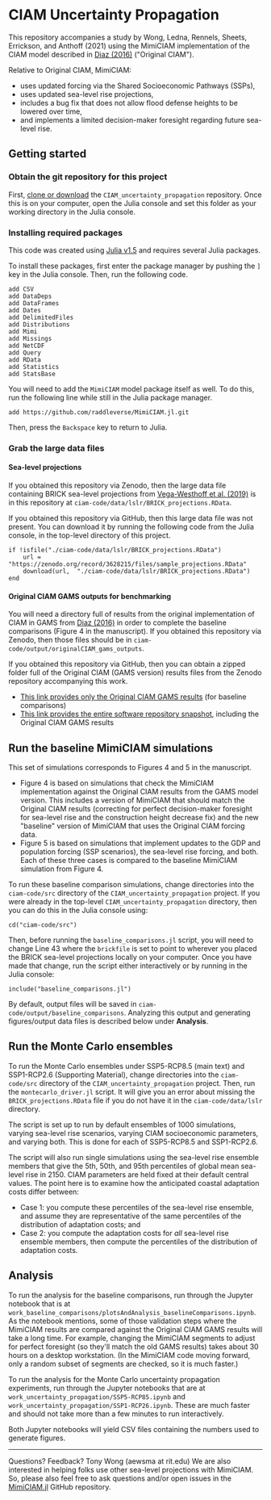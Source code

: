 # CIAM Uncertainty Propagation

This repository accompanies a study by Wong, Ledna, Rennels, Sheets, Errickson, and Anthoff (2021) using the MimiCIAM implementation of the CIAM model described in [Diaz (2016)](https://doi.org/10.1007/s10584-016-1675-4) ("Original CIAM").

Relative to Original CIAM, MimiCIAM:
* uses updated forcing via the Shared Socioeconomic Pathways (SSPs),
* uses updated sea-level rise projections,
* includes a bug fix that does not allow flood defense heights to be lowered over time,
* and implements a limited decision-maker foresight regarding future sea-level rise.

## Getting started

### Obtain the git repository for this project

First, [clone or download](https://git-scm.com/book/en/v2/Git-Basics-Getting-a-Git-Repository) the `CIAM_uncertainty_propagation` repository. Once this is on your computer, open the Julia console and set this folder as your working directory in the Julia console.

### Installing required packages

This code was created using [Julia v1.5](https://julialang.org/downloads/) and requires several Julia packages.

To install these packages, first enter the package manager by pushing the `]` key in the Julia console. Then, run the following code.

```
add CSV
add DataDeps
add DataFrames
add Dates
add DelimitedFiles
add Distributions
add Mimi
add Missings
add NetCDF
add Query
add RData
add Statistics
add StatsBase
```

You will need to add the `MimiCIAM` model package itself as well. To do this, run the following line while still in the Julia package manager.

```
add https://github.com/raddleverse/MimiCIAM.jl.git
```

Then, press the `Backspace` key to return to Julia.

### Grab the large data files

#### Sea-level projections

If you obtained this repository via Zenodo, then the large data file containing BRICK sea-level projections from [Vega-Westhoff et al. (2019)](https://doi.org/10.1029/2018EF001082) is in this repository at `ciam-code/data/lslr/BRICK_projections.RData`.

If you obtained this repository via GitHub, then this large data file was not present. You can download it by running the following code from the Julia console, in the top-level directory of this project.

```
if !isfile("./ciam-code/data/lslr/BRICK_projections.RData")
    url = "https://zenodo.org/record/3628215/files/sample_projections.RData"
    download(url,  "./ciam-code/data/lslr/BRICK_projections.RData")
end
```

#### Original CIAM GAMS outputs for benchmarking

You will need a directory full of results from the original implementation of CIAM in GAMS from [Diaz (2016)](https://doi.org/10.1007/s10584-016-1675-4) in order to complete the baseline comparisons (Figure 4 in the manuscript). If you obtained this repository via Zenodo, then those files should be in `ciam-code/output/originalCIAM_gams_outputs`.

If you obtained this repository via GitHub, then you can obtain a zipped folder full of the Original CIAM (GAMS version) results files from the Zenodo repository accompanying this work.
* [This link provides only the Original CIAM GAMS results](https://zenodo.org/record/5218888/files/originalCIAM_gams_outputs.zip?download=1) (for baseline comparisons)
* [This link provides the entire software repository snapshot](https://zenodo.org/record/5218888/files/CIAM_uncertainty_propagation-master.zip?download=1), including the Original CIAM GAMS results

## Run the baseline MimiCIAM simulations

This set of simulations corresponds to Figures 4 and 5 in the manuscript.
* Figure 4 is based on simulations that check the MimiCIAM implementation against the Original CIAM results from the GAMS model version. This includes a version of MimiCIAM that should match the Original CIAM results (correcting for perfect decision-maker foresight for sea-level rise and the construction height decrease fix) and the new "baseline" version of MimiCIAM that uses the Original CIAM forcing data.
* Figure 5 is based on simulations that implement updates to the GDP and population forcing (SSP scenarios), the sea-level rise forcing, and both. Each of these three cases is compared to the baseline MimiCIAM simulation from Figure 4.

To run these baseline comparison simulations, change directories into the `ciam-code/src` directory of the `CIAM_uncertainty_propagation` project. If you were already in the top-level `CIAM_uncertainty_propagation` directory, then you can do this in the Julia console using:
```
cd("ciam-code/src")
```

Then, before running the `baseline_comparisons.jl` script, you will need to change Line 43 where the `brickfile` is set to point to wherever you placed the BRICK sea-level projections locally on your computer. Once you have made that change, run the script either interactively or by running in the Julia console:
```
include("baseline_comparisons.jl")
```

By default, output files will be saved in `ciam-code/output/baseline_comparisons`. Analyzing this output and generating figures/output data files is described below under **Analysis**.

## Run the Monte Carlo ensembles

To run the Monte Carlo ensembles under SSP5-RCP8.5 (main text) and SSP1-RCP2.6 (Supporting Material), change directories into the `ciam-code/src` directory of the `CIAM_uncertainty_propagation` project. Then, run the `montecarlo_driver.jl` script. It will give you an error about missing the `BRICK_projections.RData` file if you do not have it in the `ciam-code/data/lslr` directory.

The script is set up to run by default ensembles of 1000 simulations, varying sea-level rise scenarios, varying CIAM socioeconomic parameters, and varying both. This is done for each of SSP5-RCP8.5 and SSP1-RCP2.6.

The script will also run single simulations using the sea-level rise ensemble members that give the 5th, 50th, and 95th percentiles of global mean sea-level rise in 2150. CIAM parameters are held fixed at their default central values. The point here is to examine how the anticipated coastal adaptation costs differ between:
* Case 1: you compute these percentiles of the sea-level rise ensemble, and assume they are representative of the same percentiles of the distribution of adaptation costs; and
* Case 2: you compute the adaptation costs for _all_ sea-level rise ensemble members, then compute the percentiles of the distribution of adaptation costs.

## Analysis

To run the analysis for the baseline comparisons, run through the Jupyter notebook that is at `work_baseline_comparisons/plotsAndAnalysis_baselineComparisons.ipynb`. As the notebook mentions, some of those validation steps where the MimiCIAM results are compared against the Original CIAM GAMS results will take a long time. For example, changing the MimiCIAM segments to adjust for perfect foresight (so they'll match the old GAMS results) takes about 30 hours on a desktop workstation. (In the MimiCIAM code moving forward, only a random subset of segments are checked, so it is much faster.)

To run the analysis for the Monte Carlo uncertainty propagation experiments, run through the Jupyter notebooks that are at `work_uncertainty_propagation/SSP5-RCP85.ipynb` and `work_uncertainty_propagation/SSP1-RCP26.ipynb`. These are much faster and should not take more than a few minutes to run interactively.

Both Jupyter notebooks will yield CSV files containing the numbers used to generate figures.

---

Questions? Feedback? Tony Wong (aewsma at rit.edu) We are also interested in helping folks use other sea-level projections with MimiCIAM. So, please also feel free to ask questions and/or open issues in the [MimiCIAM.jl](https://github.com/raddleverse/MimiCIAM.jl) GitHub repository.
